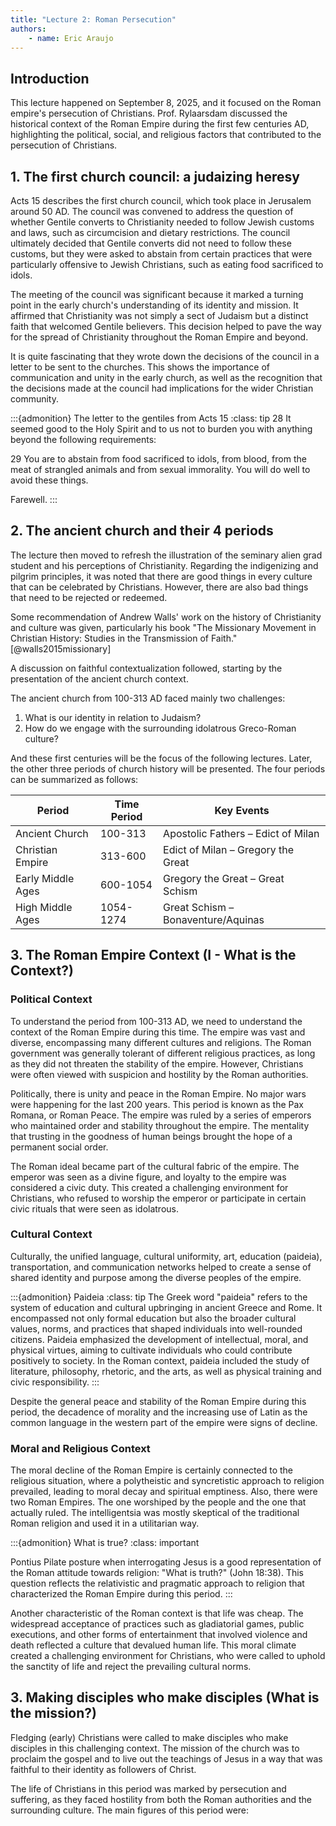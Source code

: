```yaml
---
title: "Lecture 2: Roman Persecution"
authors:
    - name: Eric Araujo
---
```


## Introduction

This lecture happened on September 8, 2025, and it focused on the Roman empire's persecution of Christians. Prof. Rylaarsdam discussed the historical context of the Roman Empire during the first few centuries AD, highlighting the political, social, and religious factors that contributed to the persecution of Christians.

## 1. The first church council: a judaizing heresy

Acts 15 describes the first church council, which took place in Jerusalem around 50 AD. The council was convened to address the question of whether Gentile converts to Christianity needed to follow Jewish customs and laws, such as circumcision and dietary restrictions. The council ultimately decided that Gentile converts did not need to follow these customs, but they were asked to abstain from certain practices that were particularly offensive to Jewish Christians, such as eating food sacrificed to idols.

The meeting of the council was significant because it marked a turning point in the early church's understanding of its identity and mission. It affirmed that Christianity was not simply a sect of Judaism but a distinct faith that welcomed Gentile believers. This decision helped to pave the way for the spread of Christianity throughout the Roman Empire and beyond.

It is quite fascinating that they wrote down the decisions of the council in a letter to be sent to the churches. This shows the importance of communication and unity in the early church, as well as the recognition that the decisions made at the council had implications for the wider Christian community.

:::{admonition} The letter to the gentiles from Acts 15
:class: tip
28 It seemed good to the Holy Spirit and to us not to burden you with anything beyond the following requirements: 

29 You are to abstain from food sacrificed to idols, from blood, from the meat of strangled animals and from sexual immorality. You will do well to avoid these things. 

Farewell.
:::

## 2. The ancient church and their 4 periods

The lecture then moved to refresh the illustration of the seminary alien grad student and his perceptions of Christianity. Regarding the indigenizing and pilgrim principles, it was noted that there are good things in every culture that can be celebrated by Christians. However, there are also bad things that need to be rejected or redeemed.

Some recommendation of Andrew Walls' work on the history of Christianity and culture was given, particularly his book "The Missionary Movement in Christian History: Studies in the Transmission of Faith." [@walls2015missionary]

A discussion on faithful contextualization followed, starting by the presentation of the ancient church context.

The ancient church from 100-313 AD faced mainly two challenges:

1. What is our identity in relation to Judaism?
2. How do we engage with the surrounding idolatrous Greco-Roman culture?

And these first centuries will be the focus of the following lectures. Later, the other three periods of church history will be presented. The four periods can be summarized as follows:

| Period | Time Period | Key Events |
|--------|-------------|------------|
| Ancient Church | 100-313 | Apostolic Fathers – Edict of Milan |
| Christian Empire | 313-600 | Edict of Milan – Gregory the Great |
| Early Middle Ages | 600-1054 | Gregory the Great – Great Schism |
| High Middle Ages | 1054-1274 | Great Schism – Bonaventure/Aquinas |


## 3. The Roman Empire Context (I - What is the Context?)

### Political Context

To understand the period from 100-313 AD, we need to understand the context of the Roman Empire during this time. The empire was vast and diverse, encompassing many different cultures and religions. The Roman government was generally tolerant of different religious practices, as long as they did not threaten the stability of the empire. However, Christians were often viewed with suspicion and hostility by the Roman authorities.

Politically, there is unity and peace in the Roman Empire. No major wars were happening for the last 200 years. This period is known as the Pax Romana, or Roman Peace. The empire was ruled by a series of emperors who maintained order and stability throughout the empire. The mentality that trusting in the goodness of human beings brought the hope of a permanent social order.

The Roman ideal became part of the cultural fabric of the empire. The emperor was seen as a divine figure, and loyalty to the empire was considered a civic duty. This created a challenging environment for Christians, who refused to worship the emperor or participate in certain civic rituals that were seen as idolatrous.

### Cultural Context

Culturally, the unified language, cultural uniformity, art, education (paideia), transportation, and communication networks helped to create a sense of shared identity and purpose among the diverse peoples of the empire.

:::{admonition} Paideia
:class: tip
The Greek word "paideia" refers to the system of education and cultural upbringing in ancient Greece and Rome. It encompassed not only formal education but also the broader cultural values, norms, and practices that shaped individuals into well-rounded citizens. Paideia emphasized the development of intellectual, moral, and physical virtues, aiming to cultivate individuals who could contribute positively to society. In the Roman context, paideia included the study of literature, philosophy, rhetoric, and the arts, as well as physical training and civic responsibility.
:::

Despite the general peace and stability of the Roman Empire during this period, the decadence of morality and the increasing use of Latin as the common language in the western part of the empire were signs of decline.

### Moral and Religious Context

The moral decline of the Roman Empire is certainly connected to the religious situation, where a polytheistic and syncretistic approach to religion prevailed, leading to moral decay and spiritual emptiness. Also, there were two Roman Empires. The one worshiped by the people and the one that actually ruled. The intelligentsia was mostly skeptical of the traditional Roman religion and used it in a utilitarian way.

:::{admonition} What is true?
:class: important

Pontius Pilate posture when interrogating Jesus is a good representation of the Roman attitude towards religion: "What is truth?" (John 18:38). This question reflects the relativistic and pragmatic approach to religion that characterized the Roman Empire during this period.
:::

Another characteristic of the Roman context is that life was cheap. The widespread acceptance of practices such as gladiatorial games, public executions, and other forms of entertainment that involved violence and death reflected a culture that devalued human life. This moral climate created a challenging environment for Christians, who were called to uphold the sanctity of life and reject the prevailing cultural norms.

## 3. Making disciples who make disciples (What is the mission?)

Fledging (early) Christians were called to make disciples who make disciples in this challenging context. The mission of the church was to proclaim the gospel and to live out the teachings of Jesus in a way that was faithful to their identity as followers of Christ.

The life of Christians in this period was marked by persecution and suffering, as they faced hostility from both the Roman authorities and the surrounding culture. The main figures of this period were:

